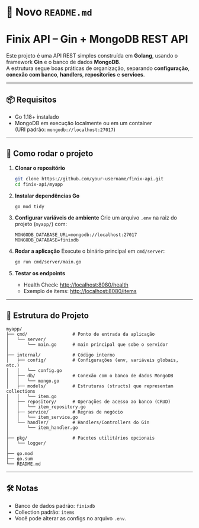 # 📄 Novo `README.md`

# Finix API – Gin + MongoDB REST API

Este projeto é uma API REST simples construída em **Golang**, usando o framework **Gin** e o banco de dados **MongoDB**.  
A estrutura segue boas práticas de organização, separando **configuração**, **conexão com banco**, **handlers**, **repositories** e **services**.

---

## 📦 Requisitos
- Go 1.18+ instalado
- MongoDB em execução localmente ou em um container  
  (URI padrão: `mongodb://localhost:27017`)

---

## 🚀 Como rodar o projeto

1. **Clonar o repositório**
   ```bash
   git clone https://github.com/your-username/finix-api.git
   cd finix-api/myapp
   ```

2. **Instalar dependências Go**

   ```bash
   go mod tidy
   ```

3. **Configurar variáveis de ambiente**
   Crie um arquivo `.env` na raiz do projeto (`myapp/`) com:

   ```env
   MONGODB_DATABASE_URL=mongodb://localhost:27017
   MONGODB_DATABASE=finixdb
   ```

4. **Rodar a aplicação**
   Execute o binário principal em `cmd/server`:

   ```bash
   go run cmd/server/main.go
   ```

5. **Testar os endpoints**

   * Health Check: [http://localhost:8080/health](http://localhost:8080/health)
   * Exemplo de items: [http://localhost:8080/items](http://localhost:8080/items)

---

## 📖 Estrutura do Projeto

```
myapp/
├── cmd/                 # Ponto de entrada da aplicação
│   └── server/          
│       └── main.go      # main principal que sobe o servidor
│
├── internal/            # Código interno
│   ├── config/          # Configurações (env, variáveis globais, etc.)
│   │   └── config.go
│   ├── db/              # Conexão com o banco de dados MongoDB
│   │   └── mongo.go
│   ├── models/          # Estruturas (structs) que representam collections
│   │   └── item.go
│   ├── repository/      # Operações de acesso ao banco (CRUD)
│   │   └── item_repository.go
│   ├── service/         # Regras de negócio
│   │   └── item_service.go
│   └── handler/         # Handlers/Controllers do Gin
│       └── item_handler.go
│
├── pkg/                 # Pacotes utilitários opcionais
│   └── logger/
│
├── go.mod
├── go.sum
└── README.md
```

---

## 🛠 Notas

* Banco de dados padrão: `finixdb`
* Collection padrão: `items`
* Você pode alterar as configs no arquivo `.env`.
